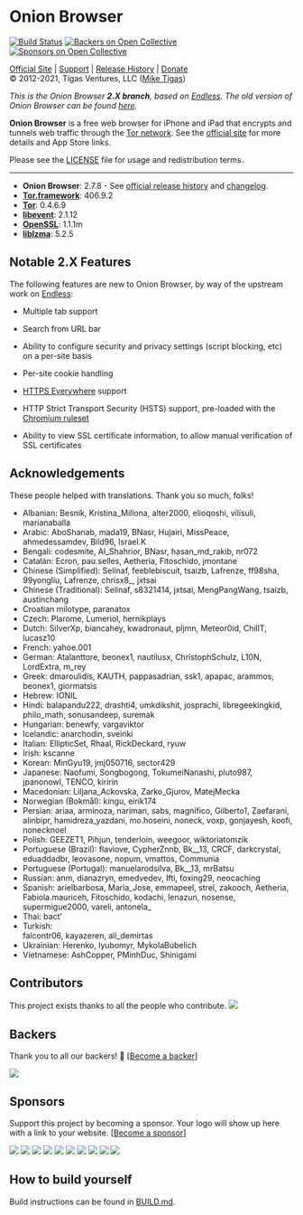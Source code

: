 # Onion Browser

[![Build Status](https://travis-ci.org/OnionBrowser/OnionBrowser.svg?branch=2.X)](https://travis-ci.org/OnionBrowser/OnionBrowser) 
[![Backers on Open Collective](https://opencollective.com/OnionBrowser/backers/badge.svg)](#backers)
 [![Sponsors on Open Collective](https://opencollective.com/OnionBrowser/sponsors/badge.svg)](#sponsors) 
  
[Official Site][official] | [Support][help] | [Release History][releases] | [Donate][donate]  
&copy; 2012-2021, Tigas Ventures, LLC ([Mike Tigas][miketigas])

*This is the Onion Browser <strong>2.X branch</strong>, based on [Endless][endless]. The old version of Onion Browser can be found [here][1.X].*

**Onion Browser** is a free web browser for iPhone and iPad that encrypts and tunnels web traffic through the [Tor network][tor]. See the [official site][official] for more details and App Store links.

Please see the [LICENSE][license] file for usage and redistribution terms.

---

* **Onion Browser**: 2.7.8 - See [official release history][releases] and [changelog][changelog].
* **[Tor.framework][Tor.framework]**: 406.9.2
* **[Tor][tor]**: 0.4.6.9
* **[libevent][libevent]**: 2.1.12
* **[OpenSSL][openssl]**: 1.1.1m
* **[liblzma][liblzma]**: 5.2.5

[official]: https://onionbrowser.com/
[help]: https://github.com/OnionBrowser/OnionBrowser/wiki/Help
[releases]: https://github.com/OnionBrowser/OnionBrowser/releases
[changelog]: https://raw.github.com/OnionBrowser/OnionBrowser/2.X/CHANGELOG.md
[donate]: https://onionbrowser.com/donate
[miketigas]: https://mike.tig.as/
[license]: https://github.com/OnionBrowser/OnionBrowser/blob/2.X/LICENSE
[Tor.framework]: https://github.com/iCepa/Tor.framework
[tor]: https://www.torproject.org/
[libevent]: http://libevent.org/
[openssl]: https://www.openssl.org/
[liblzma]: https://tukaani.org/xz/
[iobfs]: https://github.com/mtigas/iObfs
[endless]: https://github.com/jcs/endless
[1.X]: https://github.com/OnionBrowser/OnionBrowser/tree/1.X

## Notable 2.X Features

The following features are new to Onion Browser, by way of the upstream work on [Endless][endless]:

- Multiple tab support

- Search from URL bar

- Ability to configure security and privacy settings (script blocking, etc) on a per-site basis

- Per-site cookie handling

- [HTTPS Everywhere](https://www.eff.org/HTTPS-EVERYWHERE) support

- HTTP Strict Transport Security (HSTS) support, pre-loaded with the [Chromium ruleset](https://hstspreload.org/)

- Ability to view SSL certificate information, to allow manual verification of SSL certificates


## Acknowledgements

These people helped with translations. Thank you so much, folks!

- Albanian:
  Besnik, Kristina_Millona, alter2000, elioqoshi, vilisuli, marianaballa
- Arabic: 
  AboShanab, mada19, BNasr, Hujairi, MissPeace, ahmedessamdev, Bild96, Israel.K
- Bengali: 
  codesmite, Al_Shahrior, BNasr, hasan_md_rakib, nr072
- Catalán: 
  Ecron, pau.selles, Aetheria, Fitoschido, jmontane
- Chinese (Simplified): 
  Selinaf, feeblebiscuit, tsaizb, Lafrenze, ff98sha, 99yongliu, Lafrenze, chrisx8_, jxtsai
- Chinese (Traditional): 
  Selinaf, s8321414, jxtsai, MengPangWang, tsaizb, austinchang
- Croatian
  milotype, paranatox
- Czech: 
  Plarome, Lumeriol, hernikplays
- Dutch: 
  SilverXp, biancahey, kwadronaut, pljmn, Meteor0id, ChillT, lucasz10
- French: 
  yahoe.001
- German: 
  Atalanttore, beonex1, nautilusx, ChristophSchulz, L10N, LordExtra, m_rey
- Greek: 
  dmaroulidis, KAUTH, pappasadrian, ssk1, apapac, arammos, beonex1, giormatsis
- Hebrew: 
  IONIL
- Hindi: 
  balapandu222, drashti4, umkdikshit, josprachi, libregeekingkid, philo_math, sonusandeep, suremak
- Hungarian: 
  benewfy, vargaviktor
- Icelandic: 
  anarchodin, sveinki
- Italian:
  EllipticSet, Rhaal, RickDeckard, ryuw
- Irish: 
  kscanne
- Korean:
  MinGyu19, jmj050716, sector429
- Japanese: 
  Naofumi, Songbogong, TokumeiNanashi, pluto987, jpanonowl, TENCO, kiririn
- Macedonian: 
  Liljana_Ackovska, Zarko_Gjurov, MatejMecka
- Norwegian (Bokmål): 
  kingu, eirik174
- Persian: 
  ariaa, arminoza, nariman, sabs, magnifico, Gilberto1, Zaefarani, alinbipr, hamidreza_yazdani, mo.hoseini, noneck, voxp, gonjayesh, koofi, nonecknoel
- Polish:
  GEEZET1, Pihjun, tenderloin, weegoor, wiktoriatomzik
- Portuguese (Brazil): 
  flaviove, CypherZnnb, Bk__13, CRCF, darkcrystal, eduaddadbr, leovasone, nopum, vmattos, Communia
- Portuguese (Portugal): 
  manuelarodsilva,  Bk__13, mrBatsu
- Russian: 
  anm, dianazryn, emedvedev, Ifti, foxing29, neocaching
- Spanish: 
  arielbarbosa, Maria_Jose, emmapeel, strel, zakooch, Aetheria, Fabiola.mauriceh, Fitoschido, kodachi, lenazun, nosense, supermigue2000, vareli, antonela_
- Thai:
  bact'
- Turkish:  
  falcontr06, kayazeren, ali_demirtas
- Ukrainian: 
  Herenko, lyubomyr, MykolaBubelich
- Vietnamese: 
  AshCopper, PMinhDuc, Shinigami


## Contributors

This project exists thanks to all the people who contribute. 
<a href="https://github.com/OnionBrowser/OnionBrowser/graphs/contributors"><img src="https://opencollective.com/OnionBrowser/contributors.svg?width=890&button=false" /></a>


## Backers

Thank you to all our backers! 🙏 [[Become a backer](https://opencollective.com/OnionBrowser#backer)]

<a href="https://opencollective.com/OnionBrowser#backers" target="_blank"><img src="https://opencollective.com/OnionBrowser/backers.svg?width=890"></a>


## Sponsors

Support this project by becoming a sponsor. Your logo will show up here with a link to your website. [[Become a sponsor](https://opencollective.com/OnionBrowser#sponsor)]

<a href="https://opencollective.com/OnionBrowser/sponsor/0/website" target="_blank"><img src="https://opencollective.com/OnionBrowser/sponsor/0/avatar.svg"></a>
<a href="https://opencollective.com/OnionBrowser/sponsor/1/website" target="_blank"><img src="https://opencollective.com/OnionBrowser/sponsor/1/avatar.svg"></a>
<a href="https://opencollective.com/OnionBrowser/sponsor/2/website" target="_blank"><img src="https://opencollective.com/OnionBrowser/sponsor/2/avatar.svg"></a>
<a href="https://opencollective.com/OnionBrowser/sponsor/3/website" target="_blank"><img src="https://opencollective.com/OnionBrowser/sponsor/3/avatar.svg"></a>
<a href="https://opencollective.com/OnionBrowser/sponsor/4/website" target="_blank"><img src="https://opencollective.com/OnionBrowser/sponsor/4/avatar.svg"></a>
<a href="https://opencollective.com/OnionBrowser/sponsor/5/website" target="_blank"><img src="https://opencollective.com/OnionBrowser/sponsor/5/avatar.svg"></a>
<a href="https://opencollective.com/OnionBrowser/sponsor/6/website" target="_blank"><img src="https://opencollective.com/OnionBrowser/sponsor/6/avatar.svg"></a>
<a href="https://opencollective.com/OnionBrowser/sponsor/7/website" target="_blank"><img src="https://opencollective.com/OnionBrowser/sponsor/7/avatar.svg"></a>
<a href="https://opencollective.com/OnionBrowser/sponsor/8/website" target="_blank"><img src="https://opencollective.com/OnionBrowser/sponsor/8/avatar.svg"></a>
<a href="https://opencollective.com/OnionBrowser/sponsor/9/website" target="_blank"><img src="https://opencollective.com/OnionBrowser/sponsor/9/avatar.svg"></a>


## How to build yourself

Build instructions can be found in [BUILD.md](BUILD.md).
